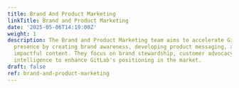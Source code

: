 ```yaml
---
title: Brand And Product Marketing
linkTitle: Brand and Product Marketing
date: '2025-05-06T14:19:00Z'
weight: 1
description: The Brand and Product Marketing team aims to accelerate GitLab's market
  presence by creating brand awareness, developing product messaging, and delivering
  impactful content. They focus on brand stewardship, customer advocacy, and competitive
  intelligence to enhance GitLab's positioning in the market.
draft: false
ref: brand-and-product-marketing
---
```


